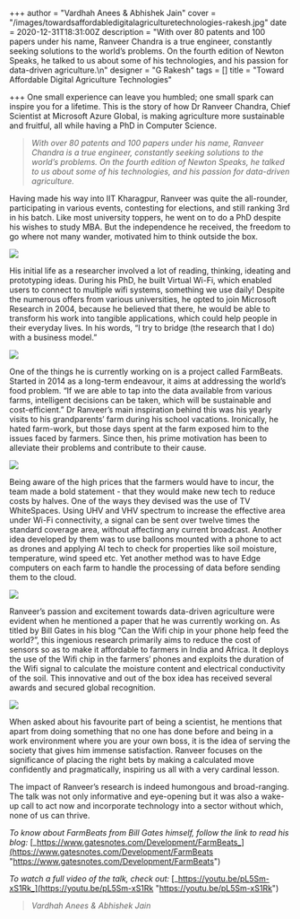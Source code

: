 +++
author = "Vardhah Anees & Abhishek Jain"
cover = "/images/towardsaffordabledigitalagriculturetechnologies-rakesh.jpg"
date = 2020-12-31T18:31:00Z
description = "With over 80 patents and 100 papers under his name, Ranveer Chandra is a true engineer, constantly seeking solutions to the world’s problems. On the fourth edition of Newton Speaks, he talked to us about some of his technologies, and his passion for data-driven agriculture.\n"
designer = "G Rakesh"
tags = []
title = "Toward Affordable Digital Agriculture Technologies"

+++
One small experience can leave you humbled; one small spark can inspire you for a lifetime. This is the story of how Dr Ranveer Chandra, Chief Scientist at Microsoft Azure Global, is making agriculture more sustainable and fruitful, all while having a PhD in Computer Science.

> _With over 80 patents and 100 papers under his name, Ranveer Chandra is a true engineer, constantly seeking solutions to the world’s problems. On the fourth edition of Newton Speaks, he talked to us about some of his technologies, and his passion for data-driven agriculture._

Having made his way into IIT Kharagpur, Ranveer was quite the all-rounder, participating in various events, contesting for elections, and still ranking 3rd in his batch. Like most university toppers, he went on to do a PhD despite his wishes to study MBA. But the independence he received, the freedom to go where not many wander, motivated him to think outside the box.

![](/images/ns4-1.jpg)

His initial life as a researcher involved a lot of reading, thinking, ideating and prototyping ideas. During his PhD, he built Virtual Wi-Fi, which enabled users to connect to multiple wifi systems, something we use daily! Despite the numerous offers from various universities, he opted to join Microsoft Research in 2004, because he believed that there, he would be able to transform his work into tangible applications, which could help people in their everyday lives. In his words, “I try to bridge (the research that I do) with a business model.”

![](/images/ns4-2.jpg)

One of the things he is currently working on is a project called FarmBeats. Started in 2014 as a long-term endeavour, it aims at addressing the world’s food problem. “If we are able to tap into the data available from various farms, intelligent decisions can be taken, which will be sustainable and cost-efficient.” Dr Ranveer’s main inspiration behind this was his yearly visits to his grandparents’ farm during his school vacations. Ironically, he hated farm-work, but those days spent at the farm exposed him to the issues faced by farmers. Since then, his prime motivation has been to alleviate their problems and contribute to their cause.

![](/images/ns4-3.png)

Being aware of the high prices that the farmers would have to incur, the team made a bold statement - that they would make new tech to reduce costs by halves. One of the ways they devised was the use of TV WhiteSpaces. Using UHV and VHV spectrum to increase the effective area under Wi-Fi connectivity, a signal can be sent over twelve times the standard coverage area, without affecting any current broadcast. Another idea developed by them was to use balloons mounted with a phone to act as drones and applying AI tech to check for properties like soil moisture, temperature, wind speed etc. Yet another method was to have Edge computers on each farm to handle the processing of data before sending them to the cloud.

![](/images/ns4-4.jpg)

Ranveer’s passion and excitement towards data-driven agriculture were evident when he mentioned a paper that he was currently working on. As titled by Bill Gates in his blog “Can the Wifi chip in your phone help feed the world?”, this ingenious research primarily aims to reduce the cost of sensors so as to make it affordable to farmers in India and Africa. It deploys the use of the Wifi chip in the farmers’ phones and exploits the duration of the Wifi signal to calculate the moisture content and electrical conductivity of the soil. This innovative and out of the box idea has received several awards and secured global recognition.

![](/images/ns4-5.jpg)

When asked about his favourite part of being a scientist, he mentions that apart from doing something that no one has done before and being in a work environment where you are your own boss, it is the idea of serving the society that gives him immense satisfaction. Ranveer focuses on the significance of placing the right bets by making a calculated move confidently and pragmatically, inspiring us all with a very cardinal lesson.

The impact of Ranveer’s research is indeed humongous and broad-ranging. The talk was not only informative and eye-opening but it was also a wake-up call to act now and incorporate technology into a sector without which, none of us can thrive.

_To know about FarmBeats from Bill Gates himself, follow the link to read his blog:_ [_https://www.gatesnotes.com/Development/FarmBeats_](https://www.gatesnotes.com/Development/FarmBeats "https://www.gatesnotes.com/Development/FarmBeats")

_To watch a full video of the talk, check out:_ [_https://youtu.be/pL5Sm-xS1Rk_](https://youtu.be/pL5Sm-xS1Rk "https://youtu.be/pL5Sm-xS1Rk")

> _Vardhah Anees & Abhishek Jain_